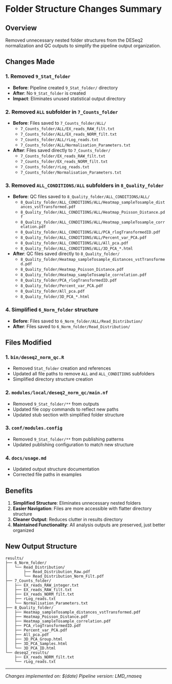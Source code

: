 # Folder Structure Changes Summary

## Overview
Removed unnecessary nested folder structures from the DESeq2 normalization and QC outputs to simplify the pipeline output organization.

## Changes Made

### 1. Removed `9_Stat_folder`
- **Before**: Pipeline created `9_Stat_folder/` directory
- **After**: No `9_Stat_folder` is created
- **Impact**: Eliminates unused statistical output directory

### 2. Removed `ALL` subfolder in `7_Counts_folder`
- **Before**: Files saved to `7_Counts_folder/ALL/`
  - `7_Counts_folder/ALL/EX_reads_RAW_filt.txt`
  - `7_Counts_folder/ALL/EX_reads_NORM_filt.txt`
  - `7_Counts_folder/ALL/rLog_reads.txt`
  - `7_Counts_folder/ALL/Normalisation_Parameters.txt`
- **After**: Files saved directly to `7_Counts_folder/`
  - `7_Counts_folder/EX_reads_RAW_filt.txt`
  - `7_Counts_folder/EX_reads_NORM_filt.txt`
  - `7_Counts_folder/rLog_reads.txt`
  - `7_Counts_folder/Normalisation_Parameters.txt`

### 3. Removed `ALL_CONDITIONS/ALL` subfolders in `8_Quality_folder`
- **Before**: QC files saved to `8_Quality_folder/ALL_CONDITIONS/ALL/`
  - `8_Quality_folder/ALL_CONDITIONS/ALL/Heatmap_sampleTosample_distances_vstTransformed.pdf`
  - `8_Quality_folder/ALL_CONDITIONS/ALL/Heatmap_Poisson_Distance.pdf`
  - `8_Quality_folder/ALL_CONDITIONS/ALL/Heatmap_sampleTosample_correlation.pdf`
  - `8_Quality_folder/ALL_CONDITIONS/ALL/PCA_rlogTransformedID.pdf`
  - `8_Quality_folder/ALL_CONDITIONS/ALL/Percent_var_PCA.pdf`
  - `8_Quality_folder/ALL_CONDITIONS/ALL/All_pca.pdf`
  - `8_Quality_folder/ALL_CONDITIONS/ALL/3D_PCA_*.html`
- **After**: QC files saved directly to `8_Quality_folder/`
  - `8_Quality_folder/Heatmap_sampleTosample_distances_vstTransformed.pdf`
  - `8_Quality_folder/Heatmap_Poisson_Distance.pdf`
  - `8_Quality_folder/Heatmap_sampleTosample_correlation.pdf`
  - `8_Quality_folder/PCA_rlogTransformedID.pdf`
  - `8_Quality_folder/Percent_var_PCA.pdf`
  - `8_Quality_folder/All_pca.pdf`
  - `8_Quality_folder/3D_PCA_*.html`

### 4. Simplified `6_Norm_folder` structure
- **Before**: Files saved to `6_Norm_folder/ALL/Read_Distribution/`
- **After**: Files saved to `6_Norm_folder/Read_Distribution/`

## Files Modified

### 1. `bin/deseq2_norm_qc.R`
- Removed `Stat_folder` creation and references
- Updated all file paths to remove `ALL` and `ALL_CONDITIONS` subfolders
- Simplified directory structure creation

### 2. `modules/local/deseq2_norm_qc/main.nf`
- Removed `9_Stat_folder/**` from outputs
- Updated file copy commands to reflect new paths
- Updated stub section with simplified folder structure

### 3. `conf/modules.config`
- Removed `9_Stat_folder/**` from publishing patterns
- Updated publishing configuration to match new structure

### 4. `docs/usage.md`
- Updated output structure documentation
- Corrected file paths in examples

## Benefits

1. **Simplified Structure**: Eliminates unnecessary nested folders
2. **Easier Navigation**: Files are more accessible with flatter directory structure
3. **Cleaner Output**: Reduces clutter in results directory
4. **Maintained Functionality**: All analysis outputs are preserved, just better organized

## New Output Structure

```
results/
├── 6_Norm_folder/
│   └── Read_Distribution/
│       ├── Read_Distribution_Raw.pdf
│       └── Read_Distribution_Norm_Filt.pdf
├── 7_Counts_folder/
│   ├── EX_reads_RAW_integer.txt
│   ├── EX_reads_RAW_filt.txt
│   ├── EX_reads_NORM_filt.txt
│   ├── rLog_reads.txt
│   └── Normalisation_Parameters.txt
├── 8_Quality_folder/
│   ├── Heatmap_sampleTosample_distances_vstTransformed.pdf
│   ├── Heatmap_Poisson_Distance.pdf
│   ├── Heatmap_sampleTosample_correlation.pdf
│   ├── PCA_rlogTransformedID.pdf
│   ├── Percent_var_PCA.pdf
│   ├── All_pca.pdf
│   ├── 3D_PCA_Group.html
│   ├── 3D_PCA_Samples.html
│   └── 3D_PCA_ID.html
└── deseq2_results/
    ├── EX_reads_NORM_filt.txt
    └── rLog_reads.txt
```

---

*Changes implemented on: $(date)*
*Pipeline version: LMD_rnaseq*